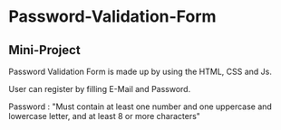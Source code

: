 # Password-Validation-Form

## Mini-Project
Password Validation Form is made up by using the HTML, CSS and Js.

User can register by filling E-Mail and Password.

Password : "Must contain at least one number and one uppercase and lowercase letter, and at least 8 or more characters"
